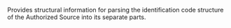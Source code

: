 Provides structural information for parsing the identification code structure of the Authorized Source into its separate parts.
